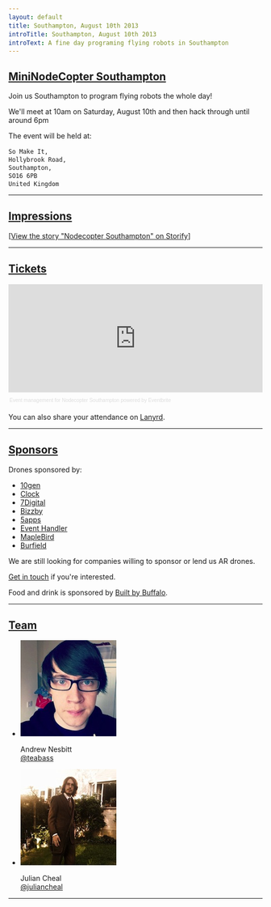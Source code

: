 ```yaml
---
layout: default
title: Southampton, August 10th 2013
introTitle: Southampton, August 10th 2013
introText: A fine day programing flying robots in Southampton
---
```


<h2 id="intro"><a href="#intro">MiniNodeCopter Southampton</a></h2>

Join us Southampton to program flying robots the whole day!

We'll meet at 10am on Saturday, August 10th and then hack through until around 6pm

The event will be held at:

```
So Make It,
Hollybrook Road,
Southampton,
SO16 6PB
United Kingdom
```

<hr>

<h2 id="impressions"><a href="#impressions">Impressions</a></h2>

<script src="//storify.com/teabass/nodecopter-southampton.js"></script><noscript>[<a href="//storify.com/teabass/nodecopter-southampton" target="_blank">View the story "Nodecopter Southampton" on Storify</a>]</noscript>

<hr>

<h2 id="tickets"><a href="#tickets">Tickets</a></h2>

<div style="width:100%; text-align:left;" ><iframe  src="https://www.eventbrite.com/tickets-external?eid=7237975981&ref=etckt&v=2" frameborder="0" height="214" width="100%" vspace="0" hspace="0" marginheight="5" marginwidth="5" scrolling="auto" allowtransparency="true"></iframe><div style="font-family:Helvetica, Arial; font-size:10px; padding:5px 0 5px; margin:2px; width:100%; text-align:left;" ><a style="color:#ddd; text-decoration:none;" target="_blank" href="http://www.eventbrite.com/r/etckt">Event management</a><span style="color:#ddd;"> for </span><a style="color:#ddd; text-decoration:none;" target="_blank" href="http://nodecopter-soton.eventbrite.com?ref=etckt">Nodecopter Southampton</a> <span style="color:#ddd;">powered by</span> <a style="color:#ddd; text-decoration:none;" target="_blank" href="http://www.eventbrite.com?ref=etckt">Eventbrite</a></div></div>

<p>You can also share your attendance on <a href='http://lanyrd.com/2013/nodecopter-southampton'>Lanyrd</a>.</p>

<hr>

<h2 id="sponsors"><a href="#sponsors">Sponsors</a></h2>

Drones sponsored by:

<ul>
  <li><a href="http://www.10gen.com/">10gen</a></li>
  <li><a href="http://clock.co.uk/">Clock</a></li>
  <li><a href="http://www.7digital.com/">7Digital</a></li>
  <li><a href="http://www.bizzby.com/">Bizzby</a></li>
  <li><a href='https://5apps.com'>5apps</a></li>
  <li><a href='http://eventhandler.co.uk/'>Event Handler</a></li>
  <li><a href='http://www.maplebird.com/'>MapleBird</a></li>
  <li><a href='http://burfieldcreative.co.uk/'>Burfield</a></li>
</ul>

We are still looking for companies willing to sponsor or lend us AR drones.

<a href="mailto:andrewnez@gmail.com">Get in touch</a> if you're interested.

Food and drink is sponsored by <a href="http://builtbybuffalo.com/">Built by Buffalo</a>.

<hr>

<h2 id="team"><a href="#team">Team</a></h2>

<ul class="team">
  <li>
    <img src="/img/team/andrew_nesbitt.jpg">
    <p>
      Andrew Nesbitt<br>
      <a href="https://twitter.com/teabass">@teabass</a>
    </p>
  </li>
  <li>
    <img src="/img/team/julian_cheal.jpg">
    <p>
      Julian Cheal<br>
      <a href="https://twitter.com/juliancheal">@juliancheal</a>
    </p>
  </li>
</ul>

<hr>
